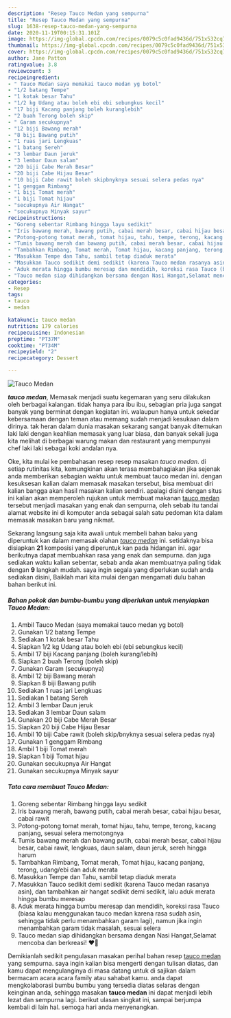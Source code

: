 ```yaml
---
description: "Resep Tauco Medan yang sempurna"
title: "Resep Tauco Medan yang sempurna"
slug: 1638-resep-tauco-medan-yang-sempurna
date: 2020-11-19T00:15:31.101Z
image: https://img-global.cpcdn.com/recipes/0079c5c0fad9436d/751x532cq70/tauco-medan-foto-resep-utama.jpg
thumbnail: https://img-global.cpcdn.com/recipes/0079c5c0fad9436d/751x532cq70/tauco-medan-foto-resep-utama.jpg
cover: https://img-global.cpcdn.com/recipes/0079c5c0fad9436d/751x532cq70/tauco-medan-foto-resep-utama.jpg
author: Jane Patton
ratingvalue: 3.8
reviewcount: 3
recipeingredient:
- " Tauco Medan saya memakai tauco medan yg botol"
- "1/2 batang Tempe"
- "1 kotak besar Tahu"
- "1/2 kg Udang atau boleh ebi ebi sebungkus kecil"
- "17 biji Kacang panjang boleh kuranglebih"
- "2 buah Terong boleh skip"
- " Garam secukupnya"
- "12 biji Bawang merah"
- "8 biji Bawang putih"
- "1 ruas jari Lengkuas"
- "1 batang Sereh"
- "3 lembar Daun jeruk"
- "3 lembar Daun salam"
- "20 biji Cabe Merah Besar"
- "20 biji Cabe Hijau Besar"
- "10 biji Cabe rawit boleh skipbnyknya sesuai selera pedas nya"
- "1 genggam Rimbang"
- "1 biji Tomat merah"
- "1 biji Tomat hijau"
- "secukupnya Air Hangat"
- "secukupnya Minyak sayur"
recipeinstructions:
- "Goreng sebentar Rimbang hingga layu sedikit"
- "Iris bawang merah, bawang putih, cabai merah besar, cabai hijau besar, cabai rawit"
- "Potong-potong tomat merah, tomat hijau, tahu, tempe, terong, kacang panjang, sesuai selera memotongnya"
- "Tumis bawang merah dan bawang putih, cabai merah besar, cabai hijau besar, cabai rawit, lengkuas, daun salam, daun jeruk, sereh hingga harum"
- "Tambahkan Rimbang, Tomat merah, Tomat hijau, kacang panjang, terong, udang/ebi dan aduk merata"
- "Masukkan Tempe dan Tahu, sambil tetap diaduk merata"
- "Masukkan Tauco sedikit demi sedikit (karena Tauco medan rasanya asin), dan tambahkan air hangat sedikit demi sedikit, lalu aduk merata hingga bumbu meresap"
- "Aduk merata hingga bumbu meresap dan mendidih, koreksi rasa Tauco (biasa kalau menggunakan tauco medan karena rasa sudah asin, sehingga tidak perlu menambahkan garam lagi), namun jika ingin menambahkan garam tidak masalah, sesuai selera"
- "Tauco medan siap dihidangkan bersama dengan Nasi Hangat,Selamat mencoba dan berkreasi! ❤️🌹"
categories:
- Resep
tags:
- tauco
- medan

katakunci: tauco medan 
nutrition: 179 calories
recipecuisine: Indonesian
preptime: "PT37M"
cooktime: "PT34M"
recipeyield: "2"
recipecategory: Dessert

---
```



![Tauco Medan](https://img-global.cpcdn.com/recipes/0079c5c0fad9436d/751x532cq70/tauco-medan-foto-resep-utama.jpg)

<b><i>tauco medan</i></b>, Memasak menjadi suatu kegemaran yang seru dilakukan oleh berbagai kalangan. tidak hanya para ibu ibu, sebagian pria juga sangat banyak yang berminat dengan kegiatan ini. walaupun hanya untuk sekedar kebersamaan dengan teman atau memang sudah menjadi kesukaan dalam dirinya. tak heran dalam dunia masakan sekarang sangat banyak ditemukan laki laki dengan keahlian memasak yang luar biasa, dan banyak sekali juga kita melihat di berbagai warung makan dan restaurant yang mempunyai chef laki laki sebagai koki andalan nya.



Oke, kita mulai ke pembahasan resep resep masakan <i>tauco medan</i>. di setiap rutinitas kita, kemungkinan akan terasa membahagiakan jika sejenak anda memberikan sebagian waktu untuk membuat tauco medan ini. dengan kesuksesan kalian dalam memasak masakan tersebut, bisa membuat diri kalian bangga akan hasil masakan kalian sendiri. apalagi disini dengan situs ini kalian akan memperoleh rujukan untuk membuat makanan <u>tauco medan</u> tersebut menjadi masakan yang enak dan sempurna, oleh sebab itu tandai alamat website ini di komputer anda sebagai salah satu pedoman kita dalam memasak masakan baru yang nikmat.


Sekarang langsung saja kita awali untuk membeli bahan baku yang diperuntuk kan dalam memasak olahan <u><i>tauco medan</i></u> ini. setidaknya bisa disiapkan <b>21</b> komposisi yang diperuntuk kan pada hidangan ini. agar berikutnya dapat membuahkan rasa yang enak dan sempurna. dan juga sediakan waktu kalian sebentar, sebab anda akan membuatnya paling tidak dengan <b>9</b> langkah mudah. saya ingin segala yang diperlukan sudah anda sediakan disini, Baiklah mari kita mulai dengan mengamati dulu bahan bahan berikut ini.

<!--inarticleads1-->

##### Bahan pokok dan bumbu-bumbu yang diperlukan untuk menyiapkan Tauco Medan:

1. Ambil  Tauco Medan (saya memakai tauco medan yg botol)
1. Gunakan 1/2 batang Tempe
1. Sediakan 1 kotak besar Tahu
1. Siapkan 1/2 kg Udang atau boleh ebi (ebi sebungkus kecil)
1. Ambil 17 biji Kacang panjang (boleh kurang/lebih)
1. Siapkan 2 buah Terong (boleh skip)
1. Gunakan  Garam (secukupnya)
1. Ambil 12 biji Bawang merah
1. Siapkan 8 biji Bawang putih
1. Sediakan 1 ruas jari Lengkuas
1. Sediakan 1 batang Sereh
1. Ambil 3 lembar Daun jeruk
1. Sediakan 3 lembar Daun salam
1. Gunakan 20 biji Cabe Merah Besar
1. Siapkan 20 biji Cabe Hijau Besar
1. Ambil 10 biji Cabe rawit (boleh skip/bnyknya sesuai selera pedas nya)
1. Gunakan 1 genggam Rimbang
1. Ambil 1 biji Tomat merah
1. Siapkan 1 biji Tomat hijau
1. Gunakan secukupnya Air Hangat
1. Gunakan secukupnya Minyak sayur




<!--inarticleads2-->

##### Tata cara membuat Tauco Medan:

1. Goreng sebentar Rimbang hingga layu sedikit
1. Iris bawang merah, bawang putih, cabai merah besar, cabai hijau besar, cabai rawit
1. Potong-potong tomat merah, tomat hijau, tahu, tempe, terong, kacang panjang, sesuai selera memotongnya
1. Tumis bawang merah dan bawang putih, cabai merah besar, cabai hijau besar, cabai rawit, lengkuas, daun salam, daun jeruk, sereh hingga harum
1. Tambahkan Rimbang, Tomat merah, Tomat hijau, kacang panjang, terong, udang/ebi dan aduk merata
1. Masukkan Tempe dan Tahu, sambil tetap diaduk merata
1. Masukkan Tauco sedikit demi sedikit (karena Tauco medan rasanya asin), dan tambahkan air hangat sedikit demi sedikit, lalu aduk merata hingga bumbu meresap
1. Aduk merata hingga bumbu meresap dan mendidih, koreksi rasa Tauco (biasa kalau menggunakan tauco medan karena rasa sudah asin, sehingga tidak perlu menambahkan garam lagi), namun jika ingin menambahkan garam tidak masalah, sesuai selera
1. Tauco medan siap dihidangkan bersama dengan Nasi Hangat,Selamat mencoba dan berkreasi! ❤️🌹




Demikianlah sedikit pengulasan masakan perihal bahan resep <u>tauco medan</u> yang sempurna. saya ingin kalian bisa mengerti dengan tulisan diatas, dan kamu dapat mengulanginya di masa datang untuk di sajikan dalam bermacam acara acara family atau sahabat kamu. anda dapat mengkolaborasi bumbu bumbu yang tersedia diatas selaras dengan keinginan anda, sehingga masakan <b>tauco medan</b> ini dapat menjadi lebih lezat dan sempurna lagi. berikut ulasan singkat ini, sampai berjumpa kembali di lain hal. semoga hari anda menyenangkan.
